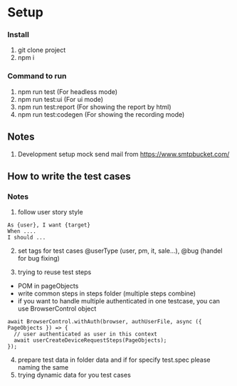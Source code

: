 # Setup

### Install

1. git clone project
2. npm i

### Command to run

1. npm run test (For headless mode)
2. npm run test:ui (For ui mode)
3. npm run test:report (For showing the report by html)
4. npm run test:codegen (For showing the recording mode)

## Notes

1. Development setup mock send mail from https://www.smtpbucket.com/

## How to write the test cases

### Notes

1. follow user story style

```
As {user}, I want {target}
When ....
I should ...
```

2. set tags for test cases @userType (user, pm, it, sale...), @bug (handel for bug fixing)

3. trying to reuse test steps

- POM in pageObjects
- write common steps in steps folder (multiple steps combine)
- if you want to handle multiple authenticated in one testcase, you can use BrowserControl object

```
await BrowserControl.withAuth(browser, authUserFile, async ({ PageObjects }) => {
  // user authenticated as user in this context
  await userCreateDeviceRequestSteps(PageObjects);
});
```

4. prepare test data in folder data and if for specify test.spec please naming the same
5. trying dynamic data for you test cases
